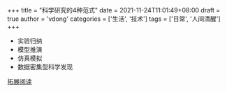 +++
title = "科学研究的4种范式"
date = 2021-11-24T11:01:49+08:00
draft = true
author = 'vdong'
categories = ['生活', '技术'] 
tags = ['日常', '人间清醒']
+++

- 实验归纳
- 模型推演
- 仿真模拟
- 数据密集型科学发现

[拓展阅读](http://www.360doc.com/content/20/0618/08/29540381_919113499.shtml)

